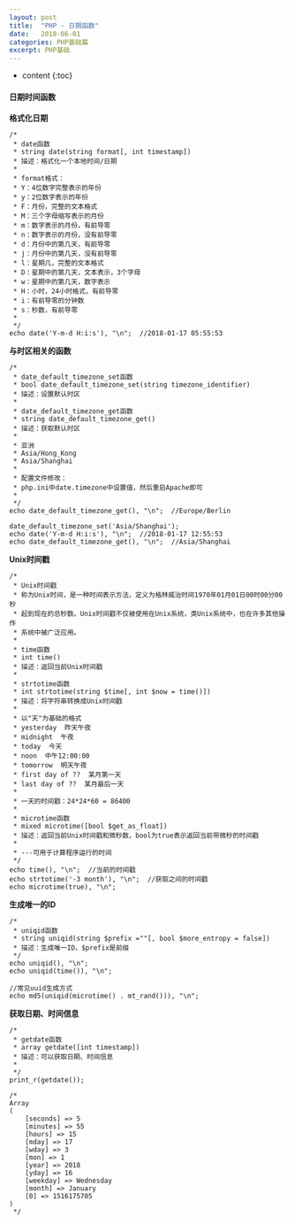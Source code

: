 ```yaml
---
layout: post
title:  "PHP - 日期函数"
date:   2018-06-01
categories: PHP基础篇
excerpt: PHP基础
---
```


* content
{:toc}
#### 日期时间函数

**格式化日期**

    /*
     * date函数
     * string date(string format[, int timestamp])
     * 描述：格式化一个本地时间/日期
     *
     * format格式：
     * Y：4位数字完整表示的年份
     * y：2位数字表示的年份
     * F：月份，完整的文本格式
     * M：三个字母缩写表示的月份
     * m：数字表示的月份，有前导零
     * n：数字表示的月份，没有前导零
     * d：月份中的第几天，有前导零
     * j：月份中的第几天，没有前导零
     * l：星期几，完整的文本格式
     * D：星期中的第几天，文本表示，3个字母
     * w：星期中的第几天，数字表示
     * H：小时，24小时格式，有前导零
     * i：有前导零的分钟数
     * s：秒数，有前导零
     *
     */
    echo date('Y-m-d H:i:s'), "\n";  //2018-01-17 05:55:53

**与时区相关的函数**

    /*
     * date_default_timezone_set函数
     * bool date_default_timezone_set(string timezone_identifier)
     * 描述：设置默认时区
     *
     * date_default_timezone_get函数
     * string date_default_timezone_get()
     * 描述：获取默认时区
     *
     * 亚洲
     * Asia/Hong_Kong
     * Asia/Shanghai
     *
     * 配置文件修改：
     * php.ini中date.timezone中设置值，然后重启Apache即可
     *
     */
    echo date_default_timezone_get(), "\n";  //Europe/Berlin
    
    date_default_timezone_set('Asia/Shanghai');
    echo date('Y-m-d H:i:s'), "\n";  //2018-01-17 12:55:53
    echo date_default_timezone_get(), "\n";  //Asia/Shanghai

**Unix时间戳**

    /*
     * Unix时间戳
     * 称为Unix时间，是一种时间表示方法，定义为格林威治时间1970年01月01日00时00分00秒
     * 起到现在的总秒数。Unix时间戳不仅被使用在Unix系统，类Unix系统中，也在许多其他操作
     * 系统中被广泛应用。
     *
     * time函数
     * int time()
     * 描述：返回当前Unix时间戳
     *
     * strtotime函数
     * int strtotime(string $time[, int $now = time()])
     * 描述：将字符串转换成Unix时间戳
     *
     * 以"天"为基础的格式
     * yesterday  昨天午夜
     * midnight  午夜
     * today  今天
     * noon  中午12:00:00
     * tomorrow  明天午夜
     * first day of ??  某月第一天
     * last day of ??  某月最后一天
     *
     * 一天的时间戳：24*24*60 = 86400
     *
     * microtime函数
     * mixed microtime([bool $get_as_float])
     * 描述：返回当前Unix时间戳和微秒数，bool为true表示返回当前带微秒的时间戳
     *
     * ---可用于计算程序运行的时间
     */
    echo time(), "\n";  //当前的时间戳
    echo strtotime('-3 month'), "\n";  //获取之间的时间戳
    echo microtime(true), "\n";

**生成唯一的ID**

    /*
     * uniqid函数
     * string uniqid(string $prefix =""[, bool $more_entropy = false])
     * 描述：生成唯一ID，$prefix是前缀
     */
    echo uniqid(), "\n";
    echo uniqid(time()), "\n";
    
    //常见uuid生成方式
    echo md5(uniqid(microtime() . mt_rand())), "\n";

**获取日期、时间信息**

    /*
     * getdate函数
     * array getdate([int timestamp])
     * 描述：可以获取日期、时间信息
     *
     */
    print_r(getdate());
    
    /*
    Array
    (
        [seconds] => 5
        [minutes] => 55
        [hours] => 15
        [mday] => 17
        [wday] => 3
        [mon] => 1
        [year] => 2018
        [yday] => 16
        [weekday] => Wednesday
        [month] => January
        [0] => 1516175705
    )
     */



